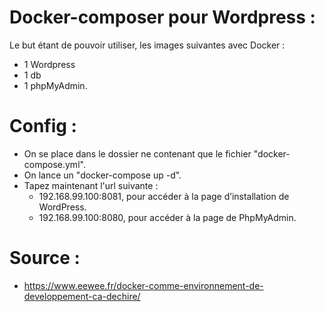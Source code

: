 # Docker-composer pour Wordpress :
Le but étant de pouvoir utiliser, les images suivantes avec Docker :
* 1 Wordpress
* 1 db
* 1 phpMyAdmin.

# Config :
* On se place dans le dossier ne contenant que le fichier "docker-compose.yml".
* On lance un "docker-compose up -d".
* Tapez maintenant l'url suivante :
  * 192.168.99.100:8081, pour accéder à la page d’installation de WordPress.
  * 192.168.99.100:8080, pour accéder à la page de PhpMyAdmin.

# Source :
* https://www.eewee.fr/docker-comme-environnement-de-developpement-ca-dechire/
